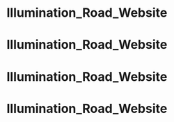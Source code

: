 # Illumination_Road_Website
# Illumination_Road_Website
# Illumination_Road_Website
# Illumination_Road_Website
